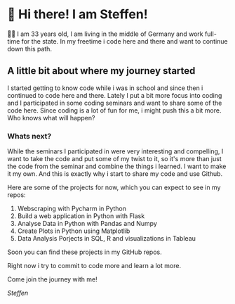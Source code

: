 # 👋 Hi there! I am Steffen!

🙋‍♂️ I am 33 years old, I am living in the middle of Germany and work full-time for the state. In my freetime i code here and there and want to continue down this path.

## A little bit about where my journey started
I started getting to know code while i was in school and since then i continued to code here and there. Lately I put a bit more focus into coding and I participated in some coding seminars and want to share some of the code here. 
Since coding is a lot of fun for me, i might push this a bit more. Who knows what will happen? 

### Whats next?
While the seminars I participated in were very interesting and compelling, I want to take the code and put some of my twist to it, so it's more than just the code from the seminar and combine the things i learned. I want to make it my own. And this is exactly why i start to share my code and use Github.

Here are some of the projects for now, which you can expect to see in my repos:
1. Webscraping with Pycharm in Python
2. Build a web application in Python with Flask
3. Analyse Data in Python with Pandas and Numpy
4. Create Plots in Python using Matplotlib
5. Data Analysis Porjects in SQL, R and visualizations in Tableau


Soon you can find these projects in my GitHub repos.

Right now i try to commit to code more and learn a lot more. 

Come join the journey with me!

*Steffen*
